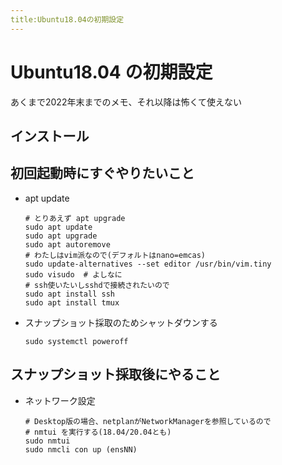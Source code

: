 ```yaml
---
title:Ubuntu18.04の初期設定
---
```


# Ubuntu18.04 の初期設定
あくまで2022年末までのメモ、それ以降は怖くて使えない

## インストール



## 初回起動時にすぐやりたいこと

- apt update
  ```
  # とりあえず apt upgrade
  sudo apt update
  sudo apt upgrade
  sudo apt autoremove
  # わたしはvim派なので(デフォルトはnano=emcas)
  sudo update-alternatives --set editor /usr/bin/vim.tiny 
  sudo visudo  # よしなに
  # ssh使いたいしsshdで接続されたいので
  sudo apt install ssh
  sudo apt install tmux
  ```
- スナップショット採取のためシャットダウンする
  ```
  sudo systemctl poweroff
  ```

## スナップショット採取後にやること

- ネットワーク設定
  ```
  # Desktop版の場合、netplanがNetworkManagerを参照しているので
  # nmtui を実行する(18.04/20.04とも)
  sudo nmtui
  sudo nmcli con up (ensNN)
  ```
  
